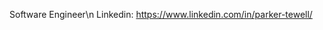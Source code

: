 Software Engineer\n
Linkedin: https://www.linkedin.com/in/parker-tewell/

<!---
ParkerTewell/ParkerTewell is a ✨ special ✨ repository because its `README.md` (this file) appears on your GitHub profile.
You can click the Preview link to take a look at your changes.
--->
